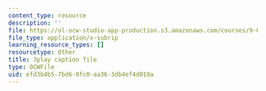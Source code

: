 ```yaml
---
content_type: resource
description: ''
file: https://ol-ocw-studio-app-production.s3.amazonaws.com/courses/9-00-introduction-to-psychology-fall-2004/efd3b4b57bd68fc0aa363db4ef4d019a_10497.srt
file_type: application/x-subrip
learning_resource_types: []
resourcetype: Other
title: 3play caption file
type: OCWFile
uid: efd3b4b5-7bd6-8fc0-aa36-3db4ef4d019a
---
```

